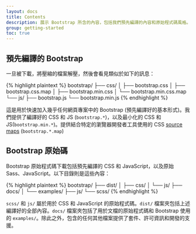 ```yaml
---
layout: docs
title: Contents
description: 展示 Bootstrap 所含的內容，包括我們預先編譯的內容和原始程式碼風格。記住，Bootstrap 的 JavaScript 外掛程式需要 jQuery。
group: getting-started
toc: true
---
```


## 預先編譯的 Bootstrap

一旦被下載，將壓縮的檔案解壓，然後會看見類似於如下的訊息：

<!-- NOTE: This info is intentionally duplicated in the README. Copy any changes made here over to the README too. -->

{% highlight plaintext %}
bootstrap/
├── css/
│   ├── bootstrap.css
│   ├── bootstrap.css.map
│   ├── bootstrap.min.css
│   └── bootstrap.min.css.map
└── js/
    ├── bootstrap.js
    └── bootstrap.min.js
{% endhighlight %}

這是用於快速加入幾乎任何網頁專案中的 Bootstrap (預先編譯好的基本形式)。我們提供了編譯好的 CSS 和 JS (`bootstrap.*`)，以及最小化的 CSS 和 JS(`bootstrap.min.*`)。提供結合特定的瀏覽器開發者工具使用的 CSS [source maps](https://developers.google.com/web/tools/chrome-devtools/javascript/source-maps) (`bootstrap.*.map`)

## Bootstrap 原始碼

Bootstrap 原始程式碼下載包括預先編譯的 CSS 和 JavaScript，以及原始 Sass、JavaScript。以下目錄則是這些內容：

{% highlight plaintext %}
bootstrap/
├── dist/
│   ├── css/
│   └── js/
├── docs/
│   └── examples/
├── js/
└── scss/
{% endhighlight %}

`scss/` 和 `js/` 屬於用於 CSS 和 JavaScript 的原始程式碼。`dist/` 檔案夾包括上述編譯好的全部內容。`docs/` 檔案夾包括了用於文檔的原始程式碼和 Bootstrap 使用的 `examples/`。除此之外，包含的任何其他檔案提供了套件、許可資訊和開發的支援。
